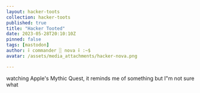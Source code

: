 ```yaml
---
layout: hacker-toots
collection: hacker-toots
published: true
title: "Hacker Tooted"
date: 2023-05-28T20:10:10Z
pinned: false
tags: [mastodon]
author: ⸸ commander ░ nova ⸸ :~$
avatar: /assets/media_attachments/hacker-nova.png

---
```


<p>watching Apple&#39;s Mythic Quest, it reminds me of something but I&quot;m not sure what</p>



